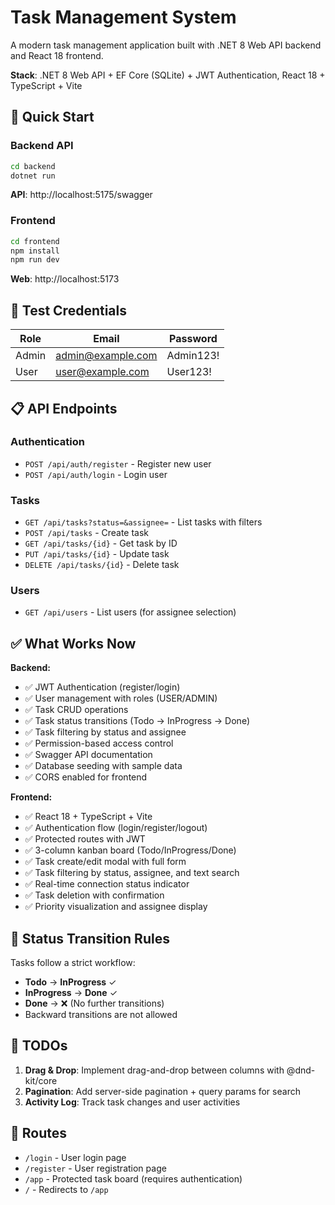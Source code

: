 # Task Management System

A modern task management application built with .NET 8 Web API backend and React 18 frontend.

**Stack**: .NET 8 Web API + EF Core (SQLite) + JWT Authentication, React 18 + TypeScript + Vite

## 🚀 Quick Start

### Backend API
```bash
cd backend
dotnet run
```
**API**: http://localhost:5175/swagger

### Frontend
```bash
cd frontend
npm install
npm run dev
```
**Web**: http://localhost:5173

## 🔐 Test Credentials

| Role  | Email             | Password   |
|-------|-------------------|------------|
| Admin | admin@example.com | Admin123!  |
| User  | user@example.com  | User123!   |

## 📋 API Endpoints

### Authentication
- `POST /api/auth/register` - Register new user
- `POST /api/auth/login` - Login user

### Tasks
- `GET /api/tasks?status=&assignee=` - List tasks with filters
- `POST /api/tasks` - Create task
- `GET /api/tasks/{id}` - Get task by ID
- `PUT /api/tasks/{id}` - Update task
- `DELETE /api/tasks/{id}` - Delete task

### Users
- `GET /api/users` - List users (for assignee selection)

## ✅ What Works Now

**Backend:**
- ✅ JWT Authentication (register/login)
- ✅ User management with roles (USER/ADMIN)
- ✅ Task CRUD operations
- ✅ Task status transitions (Todo → InProgress → Done)
- ✅ Task filtering by status and assignee
- ✅ Permission-based access control
- ✅ Swagger API documentation
- ✅ Database seeding with sample data
- ✅ CORS enabled for frontend

**Frontend:**
- ✅ React 18 + TypeScript + Vite
- ✅ Authentication flow (login/register/logout)
- ✅ Protected routes with JWT
- ✅ 3-column kanban board (Todo/InProgress/Done)
- ✅ Task create/edit modal with full form
- ✅ Task filtering by status, assignee, and text search
- ✅ Real-time connection status indicator
- ✅ Task deletion with confirmation
- ✅ Priority visualization and assignee display

## 🔄 Status Transition Rules

Tasks follow a strict workflow:
- **Todo** → **InProgress** ✓
- **InProgress** → **Done** ✓
- **Done** → ❌ (No further transitions)
- Backward transitions are not allowed

## 📝 TODOs

1. **Drag & Drop**: Implement drag-and-drop between columns with @dnd-kit/core
2. **Pagination**: Add server-side pagination + query params for search
3. **Activity Log**: Track task changes and user activities

## 🚦 Routes

- `/login` - User login page
- `/register` - User registration page  
- `/app` - Protected task board (requires authentication)
- `/` - Redirects to `/app`
